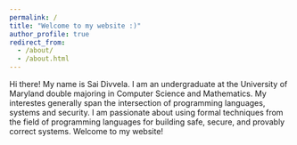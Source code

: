 ```yaml
---
permalink: /
title: "Welcome to my website :)"
author_profile: true
redirect_from: 
  - /about/
  - /about.html
---
```


Hi there! My name is Sai Divvela. I am an undergraduate at the University of Maryland double majoring in Computer Science and Mathematics. My interestes generally span the intersection of programming languages, systems and security. I am passionate about using formal techniques from the field of programming languages for building safe, secure, and provably correct systems. Welcome to my website!
